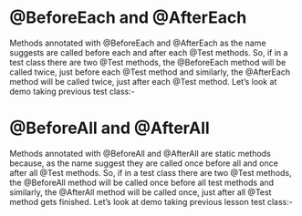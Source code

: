 # @BeforeEach and @AfterEach

Methods annotated with @BeforeEach and @AfterEach as the name suggests are called before each and after each @Test methods. So, if in a test class there are two @Test methods, the @BeforeEach method will be called twice, just before each @Test method and similarly, the @AfterEach method will be called twice, just after each @Test method. Let’s look at demo taking previous test class:-


# @BeforeAll and @AfterAll

Methods annotated with @BeforeAll and @AfterAll are static methods because, as the name suggest they are called once before all and once after all @Test methods. So, if in a test class there are two @Test methods, the @BeforeAll method will be called once before all test methods and similarly, the @AfterAll method will be called once, just after all @Test method gets finished. Let’s look at demo taking previous lesson test class:-





